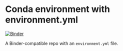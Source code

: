 # Conda environment with environment.yml

[![Binder](http://mybinder.org/badge_logo.svg)](http://mybinder.org/v2/gh/mkni/bioconda/HEAD)

A Binder-compatible repo with an `environment.yml` file.


